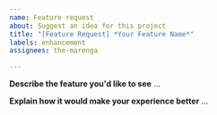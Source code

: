 ```yaml
---
name: Feature request
about: Suggest an idea for this project
title: "[Feature Request] *Your Feature Name*"
labels: enhancement
assignees: the-marenga

---
```


**Describe the feature you'd like to see**
...

**Explain how it would make your experience better**
...
